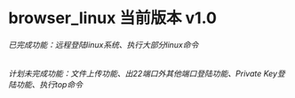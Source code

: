 # browser_linux 当前版本 v1.0
###### 已完成功能：远程登陆linux系统、执行大部分linux命令
###### 计划未完成功能：文件上传功能、出22端口外其他端口登陆功能、Private Key登陆功能、执行top命令

